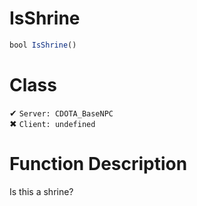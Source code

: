 # IsShrine
```js	
bool IsShrine()
```
# Class
✔ `Server: CDOTA_BaseNPC`  
✖ `Client: undefined`  

# Function Description
Is this a shrine?
